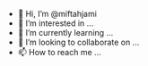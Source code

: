 - 👋 Hi, I’m @miftahjami
- 👀 I’m interested in ...
- 🌱 I’m currently learning ...
- 💞️ I’m looking to collaborate on ...
- 📫 How to reach me ...

<!---
miftahjami/miftahjami is a ✨ special ✨ repository because its `README.md` (this file) appears on your GitHub profile.
You can click the Preview link to take a look at your changes.
--->
